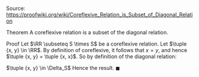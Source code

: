 # 

Source: https://proofwiki.org/wiki/Coreflexive_Relation_is_Subset_of_Diagonal_Relation

Theorem
A coreflexive relation is a subset of the diagonal relation.


Proof
Let $\RR \subseteq S \times S$ be a coreflexive relation.
Let $\tuple {x, y} \in \RR$.
By definition of coreflexive, it follows that $x = y$, and hence $\tuple {x, y} = \tuple {x, x}$.
So by definition of the diagonal relation:

$\tuple {x, y} \in \Delta_S$
Hence the result.
$\blacksquare$





